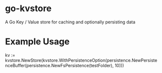 # go-kvstore

A Go Key / Value store for caching and optionally persisting data

# Example Usage

kv := kvstore.NewStore(kvstore.WithPersistenceOption(persistence.NewPersistenceBuffer(persistence.NewFsPersistence(testFolder), 10)))
